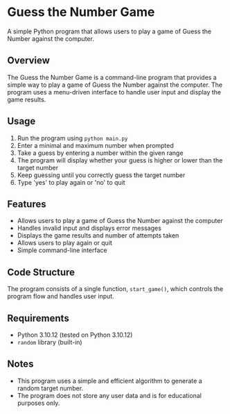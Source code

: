 # Guess the Number Game

A simple Python program that allows users to play a game of Guess the Number against the computer.

## Overview

The Guess the Number Game is a command-line program that provides a simple way to play a game of Guess the Number against the computer. The program uses a menu-driven interface to handle user input and display the game results.

## Usage

1. Run the program using `python main.py`
2. Enter a minimal and maximum number when prompted
3. Take a guess by entering a number within the given range
4. The program will display whether your guess is higher or lower than the target number
5. Keep guessing until you correctly guess the target number
6. Type 'yes' to play again or 'no' to quit

## Features

* Allows users to play a game of Guess the Number against the computer
* Handles invalid input and displays error messages
* Displays the game results and number of attempts taken
* Allows users to play again or quit
* Simple command-line interface

## Code Structure

The program consists of a single function, `start_game()`, which controls the program flow and handles user input.

## Requirements

* Python 3.10.12 (tested on Python 3.10.12)
* `random` library (built-in)

## Notes

* This program uses a simple and efficient algorithm to generate a random target number.
* The program does not store any user data and is for educational purposes only.